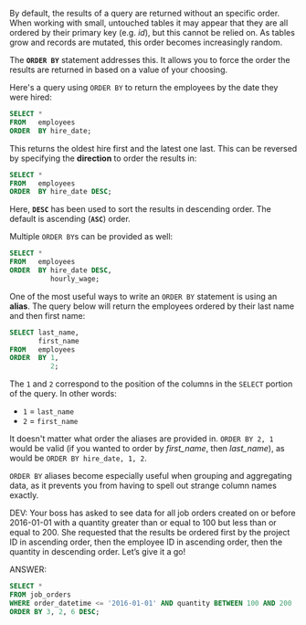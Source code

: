 By default, the results of a query are returned without an specific order. When working with small, untouched tables it may appear that they are all ordered by their primary key (e.g. _id_), but this cannot be relied on. As tables grow and records are mutated, this order becomes increasingly random.

The **`ORDER BY`** statement addresses this. It allows you to force the order the results are returned in based on a value of your choosing.

Here's a query using `ORDER BY` to return the employees by the date they were hired:


```sql
SELECT *
FROM   employees
ORDER  BY hire_date;
```

This returns the oldest hire first and the latest one last. This can be reversed by specifying the **direction** to order the results in:

```sql
SELECT *
FROM   employees
ORDER  BY hire_date DESC;
```

Here, **`DESC`** has been used to sort the results in descending order. The default is ascending (**`ASC`**) order.

Multiple `ORDER BY`s can be provided as well:


```sql
SELECT *
FROM   employees
ORDER  BY hire_date DESC,
          hourly_wage;
```


One of the most useful ways to write an `ORDER BY` statement is using an **alias**. The query below will return the employees ordered by their last name and then first name:


```sql
SELECT last_name,
       first_name
FROM   employees
ORDER  BY 1,
          2;
```

The `1` and `2` correspond to the position of the columns in the `SELECT` portion of the query. In other words:

* `1` = `last_name`
* `2` = `first_name`

It doesn't matter what order the aliases are provided in. `ORDER BY 2, 1` would be valid (if you wanted to order by *first_name*, then *last_name*), as would be `ORDER BY hire_date, 1, 2`.

`ORDER BY` aliases become especially useful when grouping and aggregating data, as it prevents you from having to spell out strange column names exactly.

DEV:  Your boss has asked to see data for all job orders created on or before 2016-01-01 with a quantity greater than or equal to 100 but less than or equal to 200. She requested that the results be ordered first by the project ID in ascending order, then the employee ID in ascending order, then the quantity in descending order. Let’s give it a go!

ANSWER: 

```sql
SELECT * 
FROM job_orders
WHERE order_datetime <= '2016-01-01' AND quantity BETWEEN 100 AND 200
ORDER BY 3, 2, 6 DESC;
```

